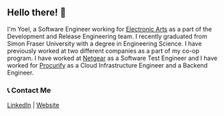## Hello there! 👋

I'm Yoel, a Software Engineer working for [Electronic Arts](https://www.ea.com/) as a part of the Development and Release Engineering team. I recently graduated from Simon Fraser University with a degree in Engineering Science. I have previously worked at two different companies as a part of my co-op program. I have worked at [Netgear](https://www.netgear.com/) as a Software Test Engineer and I have worked for [Procurify](https://www.procurify.com/) as a Cloud Infrastructure Engineer and a Backend Engineer.

### 📞 Contact Me
[LinkedIn](https://www.linkedin.com/in/yoel-yonata-5a7286182/) | [Website](https://yoelyonata.com/)
